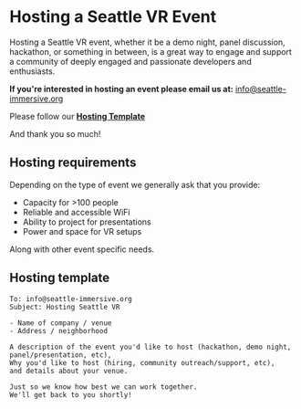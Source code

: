 # Hosting a Seattle VR Event

Hosting a Seattle VR event, whether it be a demo night, panel discussion, hackathon, or something in between, is a great way to engage and support a community of deeply engaged and passionate developers and enthusiasts.

**If you're interested in hosting an event please email us at:** info@seattle-immersive.org

Please follow our **[Hosting Template](#hosting-template)**

And thank you so much!

## Hosting requirements
Depending on the type of event we generally ask that you provide:
- Capacity for >100 people
- Reliable and accessible WiFi
- Ability to project for presentations
- Power and space for VR setups

Along with other event specific needs.

## Hosting template
```
To: info@seattle-immersive.org
Subject: Hosting Seattle VR

- Name of company / venue
- Address / neighborhood

A description of the event you'd like to host (hackathon, demo night, panel/presentation, etc), 
Why you'd like to host (hiring, community outreach/support, etc),
and details about your venue.

Just so we know how best we can work together.
We'll get back to you shortly!
```
